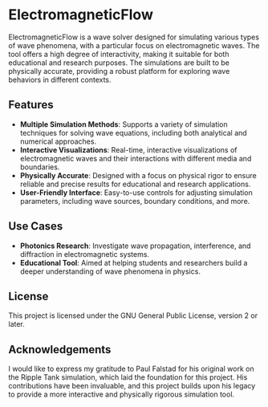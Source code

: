 # ElectromagneticFlow

ElectromagneticFlow is a wave solver designed for simulating various types of wave phenomena, with a particular focus on electromagnetic waves. The tool offers a high degree of interactivity, making it suitable for both educational and research purposes. The simulations are built to be physically accurate, providing a robust platform for exploring wave behaviors in different contexts.

## Features

- **Multiple Simulation Methods**: Supports a variety of simulation techniques for solving wave equations, including both analytical and numerical approaches.
- **Interactive Visualizations**: Real-time, interactive visualizations of electromagnetic waves and their interactions with different media and boundaries.
- **Physically Accurate**: Designed with a focus on physical rigor to ensure reliable and precise results for educational and research applications.
- **User-Friendly Interface**: Easy-to-use controls for adjusting simulation parameters, including wave sources, boundary conditions, and more.

## Use Cases

- **Photonics Research**: Investigate wave propagation, interference, and diffraction in electromagnetic systems.
- **Educational Tool**: Aimed at helping students and researchers build a deeper understanding of wave phenomena in physics.

## License

This project is licensed under the GNU General Public License, version 2 or later.

## Acknowledgements

I would like to express my gratitude to Paul Falstad for his original work on the Ripple Tank simulation, which laid the foundation for this project. His contributions have been invaluable, and this project builds upon his legacy to provide a more interactive and physically rigorous simulation tool.